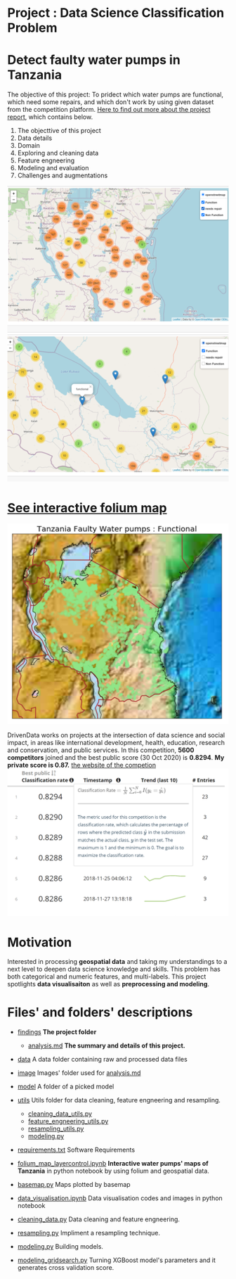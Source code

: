 # Project : Data Science Classification Problem
# Detect faulty water pumps in Tanzania

The objective of this project: To pridect which water pumps are functional, which need some repairs, and which don't work by using given dataset from the competition platform. [Here to find out more about the project report](https://github.com/yukaberry/portfolio_tanzania_water_pumps/blob/master/findings/analysis.md), which contains below. 

1. The objecttive of this project
2. Data details
3. Domain 
4. Exploring and cleaning data
5. Feature engneering
6. Modeling and evaluation
7. Challenges and augmentations

![foliummap](image/foliummap.png)
![foliummap2](image/foliummap2.png)
# [See interactive folium map ](https://github.com/yukaberry/portfolio_tanzania_water_pumps/blob/master/folium_map_layercontrol.ipynb)
![basemap](image/func.PNG)


DrivenData works on projects at the intersection of data science and social impact, in areas like international development, health, education, research and conservation, and public services. 
In this competition, **5600 competitors** joined and the best public score (30 Oct 2020) is **0.8294**. **My private score is 0.87.** [the website of the competion](https://www.drivendata.org/competitions/7/pump-it-up-data-mining-the-water-table/page/23/)
![competition](image/competition.png)




# Motivation

Interested in processing **geospatial data** and taking my understandings to a next level to deepen data science knowledge and skills. This problem has both categorical and numeric features, and multi-labels. This project spotlights **data visualisaiton** as well as **preprocessing and modeling**. 


# Files' and folders' descriptions
* [findings](https://github.com/yukaberry/portfolio_tanzania_water_pumps/tree/master/findings) **The project folder**
  - [analysis.md](https://github.com/yukaberry/portfolio_tanzania_water_pumps/blob/master/findings/analysis.md) **The summary and details of this project.**
* [data](https://github.com/yukaberry/portfolio_tanzania_water_pumps/tree/master/data) A data folder containing raw and processed data files
* [image](https://github.com/yukaberry/portfolio_tanzania_water_pumps/tree/master/image) Images' folder used for [analysis.md]()
* [model]() A folder of a picked model
* [utils](https://github.com/yukaberry/portfolio_tanzania_water_pumps/tree/master/utils) Utils folder for data cleaning, feature engneering and resampling. 
  - [cleaning_data_utils.py](https://github.com/yukaberry/portfolio_tanzania_water_pumps/blob/master/utils/cleaning_data_utils.py) 
  - [feature_engneering_utils.py](https://github.com/yukaberry/portfolio_tanzania_water_pumps/blob/master/utils/feature_engneering_utils.py)
  - [resampling_utils.py](https://github.com/yukaberry/portfolio_tanzania_water_pumps/blob/master/utils/resampling_utils.py)
  - [modeling.py](https://github.com/yukaberry/portfolio_tanzania_water_pumps/blob/master/utils/modeling_utils.py)
* [requirements.txt](https://github.com/yukaberry/portfolio_tanzania_water_pumps/blob/master/requirements.txt) Software Requirements

* [folium_map_layercontrol.ipynb](https://github.com/yukaberry/portfolio_tanzania_water_pumps/blob/master/folium_map_layercontrol.ipynb) **Interactive water pumps' maps of Tanzania** in python notebook by using folium and geospatial data.
* [basemap.py](https://github.com/yukaberry/portfolio_tanzania_water_pumps/blob/master/basemap.py) Maps plotted by basemap
* [data_visualisation.ipynb](https://github.com/yukaberry/portfolio_tanzania_water_pumps/blob/master/data_visualisation.ipynb) Data visualisation codes and images in python notebook
* [cleaning_data.py](https://github.com/yukaberry/portfolio_tanzania_water_pumps/blob/master/cleaning_data.py) Data cleaning and feature engneering.
* [resampling.py](https://github.com/yukaberry/portfolio_tanzania_water_pumps/blob/master/resampling.py) Impliment a resampling technique.
* [modeling.py](https://github.com/yukaberry/portfolio_tanzania_water_pumps/blob/master/modeling.py) Building models.
* [modeling_gridsearch.py](https://github.com/yukaberry/portfolio_tanzania_water_pumps/blob/master/modeling_gridsearch.py) Turning XGBoost model's parameters and it generates cross validation score.

  

  
  
  
  
  
  
  
  
  
  
  
  
  
  
  
  
  
  
  
  
  
  
